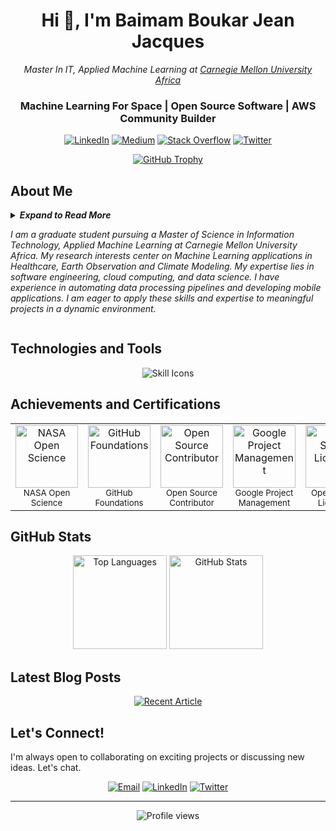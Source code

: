 <h1 align="center">Hi 👋, I'm Baimam Boukar Jean Jacques</h1>

<p align="center">
  <em>Master In IT, Applied Machine Learning at <a href="https://www.africa.engineering.cmu.edu/"> Carnegie Mellon University Africa </a></em>
</p>
<h3 align="center">Machine Learning For Space | Open Source Software | AWS Community Builder</h3>


<p align="center">
  <a href="https://linkedin.com/in/baimamboukar" target="_blank"><img src="https://img.shields.io/badge/LinkedIn-%230077B5.svg?logo=linkedin&logoColor=white" alt="LinkedIn"></a>
  <a href="https://medium.com/@baimamboukar" target="_blank"><img src="https://img.shields.io/badge/Medium-12100E?logo=medium&logoColor=white" alt="Medium"></a>
  <a href="https://stackoverflow.com/users/15155605" target="_blank"><img src="https://img.shields.io/badge/-Stackoverflow-FE7A16?logo=stack-overflow&logoColor=white" alt="Stack Overflow"></a>
  <a href="https://twitter.com/baimamjj" target="_blank"><img src="https://img.shields.io/badge/Twitter-%231DA1F2.svg?logo=Twitter&logoColor=white" alt="Twitter"></a>
</p>

<p align="center">
  <a href="https://github-profile-trophy.vercel.app/?username=baimamboukar&row=1&theme=darkhub&margin-w=15&no-bg=true" target="_blank">
    <img src="https://github-profile-trophy.vercel.app/?username=baimamboukar&row=1&theme=darkhub&margin-w=15&no-bg=true" alt="GitHub Trophy">
  </a>
</p>

## About Me
<details>
  <summary> <i><b>Expand to Read More</b></i>

_I am a graduate student pursuing a Master of Science in Information Technology, Applied Machine Learning at Carnegie Mellon University Africa. My research interests center on Machine Learning applications in Healthcare, Earth Observation and Climate Modeling. My expertise lies in software engineering, cloud computing, and data science. I have experience in automating data processing pipelines and developing mobile applications. I am eager to apply these skills and expertise to meaningful projects in a dynamic environment._

  
  </summary>

  <hr/>
<details>
<summary>
  
<h2>🟢Professional Journey</h2>
</summary>
  
<div align="left">
 <!-- ![image](https://github.com/user-attachments/assets/9170c3cb-46b8-4208-a7e0-72b59ebca7c5) -->
 
<img align="left" width="70" height="70" style="border-radius: 18px; border: 2px solid whitesmoke;" src="https://github.com/user-attachments/assets/9170c3cb-46b8-4208-a7e0-72b59ebca7c5">

### Graduate Research Assistant
**Carnegie Mellon University Africa | Jan 2025 - May 2025**


<!-- ![image](https://github.com/user-attachments/assets/19d6cd68-1b39-454a-85e6-03c4d8048f0e) -->

<img align="left" width="70" height="70" style="border-radius: 18px; border: 2px solid whitesmoke;" src="https://github.com/user-attachments/assets/19d6cd68-1b39-454a-85e6-03c4d8048f0e">

### Mobile Development Team Lead
**Caasitech Group LLC | April 2023 - June 2024**
- Developed and maintained mobile applications by ensuring seamless
integration and optimal performance across Android and iOS
platforms (EcoCaasitech, SOS Cameroon).
- Automated the deployment process to the Apple Store and Play Store
- Implemented unit tests to ensure code quality, resulting in a 60%
reduction in post-release bugs.
- Implemented observability strategies to understand post-deployment
software usage and collect analytics data.


<!--![image](https://github.com/user-attachments/assets/261d7f72-f4f4-43c5-be89-d37151e98d9e) -->


<img align="left" width="70" height="70" style="border-radius: 18px; border: 2px solid whitesmoke;" src="https://github.com/user-attachments/assets/261d7f72-f4f4-43c5-be89-d37151e98d9e">

### Software Engineering MLH Fellow
**G-Research | May 2022 - September 2022**
- Contributed to open-source software projects focused on performance benchmarking and automation for .NET ecosystem components.
- Automated benchmarks data processing with CI/CD workflows and reduced manual processing by 90%.
- Automated performance testing and deployment workflows with GitHub Actions which reduced manual processes time by 60%.


<!-- ![image](https://github.com/user-attachments/assets/824403e9-c11e-43f3-bb6e-9a17b9f050eb) -->

<img align="left" width="70" height="70" style="border-radius: 18px; border: 2px solid whitesmoke;" src="https://github.com/user-attachments/assets/824403e9-c11e-43f3-bb6e-9a17b9f050eb">

### Flutter Mobile Developer
**Enchird Technologies | May 2022 - September 2022**
- Responsible for building and integrating mobile applications with
complex backends to ensure a smooth seamless user experience.
Integrated pixel-perfect UI designs, improving the app’s visual consistency and user satisfaction.
- Connected mobile apps with robust backends HTTP REST APIs
- Speeded up the development process by implementing reusable components in a clean architecture.

</div>

</details>
<details>
  <summary>
    <h2>🔵 Hackathons</h2>
  </summary>
</details>
<details>
  <summary>
    <h2>🟠 Programs and Fellowships</h2>
  </summary>
</details>
</details>

## Technologies and Tools

<p align="center">
  <a>
    <img src="https://skillicons.dev/icons?i=flutter,python,nuxtjs,vuejs,githubactions,firebase,golang,flask,postman,docker,kubernetes,prometheus,tensorflow,gcp,aws,github,raspberrypi,pytorch,sklearn&perline=19" alt="Skill Icons">
  </a>
</p>

## Achievements and Certifications

<table>
  <tr>
    <td align="center"><img src="https://github.com/user-attachments/assets/8829d089-810c-4013-b490-58e6ba7f2b1b" width="100" height="100" alt="NASA Open Science"><br><sub>NASA Open Science</sub></td>
    <td align="center"><img src="https://github.com/user-attachments/assets/172f3c7a-2577-496c-8c12-4e652a622f78" width="100" height="100" alt="GitHub Foundations"><br><sub>GitHub Foundations</sub></td>
    <td align="center"><img src="https://github.com/user-attachments/assets/c42f9e11-ffdd-428d-8bd6-e592844365c9" width="100" height="100" alt="Open Source Contributor"><br><sub>Open Source Contributor</sub></td>
   <td align="center"><img src="https://github.com/user-attachments/assets/39fe19f2-3ad1-4c4a-b8bf-b06687944c1c" width="100" height="100" alt="Google Project Management"><br><sub>Google Project Management</sub></td>
    <td align="center"><img src="https://github.com/user-attachments/assets/e4443381-f5dc-49c6-8c88-c7027ae6606f" width="100" height="100" alt="Open Source Licensing"><br><sub>Open Source Licensing</sub></td>
    <td align="center"><img src="https://github.com/user-attachments/assets/ff52fb0b-394e-43bf-b1b9-840b87227e22" width="100" height="100" alt="AWS Cloud Practitioner"><br><sub>AWS Cloud Practitioner</sub></td>
  </tr>
</table>

## GitHub Stats

<div align="center">
  <img src="https://github-readme-stats.vercel.app/api/top-langs?username=baimamboukar&show_icons=true&locale=en&layout=compact&theme=cobalt" alt="Top Languages" height="150" />
  <img src="https://github-readme-stats.vercel.app/api?username=baimamboukar&show_icons=true&locale=en&theme=tokyonight" alt="GitHub Stats" height="150" />
</div>

<!-- <div align="center">
  <img src="https://github-readme-streak-stats.herokuapp.com?user=baimamboukar&theme=radical&date_format=j%20M%5B%20Y%5D&sideLabels=DDB225" alt="GitHub Streak" height="180" />
</div> -->

## Latest Blog Posts

<div align="center">
  <a href="https://github-readme-medium-recent-article.vercel.app/medium/@baimamboukar/1" target="_blank">
    <img src="https://github-readme-medium-recent-article.vercel.app/medium/@baimamboukar/0?bg=black" alt="Recent Article">
  </a>
</div>

## Let's Connect!

I'm always open to collaborating on exciting projects or discussing new ideas. Let's chat.

<p align="center">
  <a href="mailto:baimamboukar@gmail.com"><img src="https://img.shields.io/badge/Email-D14836?style=for-the-badge&logo=gmail&logoColor=white" alt="Email"></a>
  <a href="https://linkedin.com/in/baimamboukar"><img src="https://img.shields.io/badge/LinkedIn-0077B5?style=for-the-badge&logo=linkedin&logoColor=white" alt="LinkedIn"></a>
  <a href="https://twitter.com/baimamboukarr"><img src="https://img.shields.io/badge/Twitter-1DA1F2?style=for-the-badge&logo=twitter&logoColor=white" alt="Twitter"></a>
</p>

<hr>

<p align="center">
  <img src="https://komarev.com/ghpvc/?username=baimamboukar&label=Profile%20views&color=0e75b6&style=flat" alt="Profile views" />
</p>

<!-- ![image](https://github.com/user-attachments/assets/b7277964-5a64-4a82-92a7-46ceb3eb1b33) -->

<!--![image](https://github.com/user-attachments/assets/5f90e9bb-9a1d-433a-81d8-c442facca063) -->

<!--![image](https://github.com/user-attachments/assets/cb1deae1-9baf-4c3f-baf8-6b158ace5a97) -->
